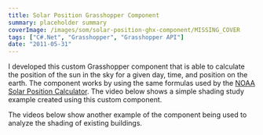 ```yaml
---
title: Solar Position Grasshopper Component
summary: placeholder summary
coverImage: /images/som/solar-position-ghx-component/MISSING_COVER
tags: ["C#.Net", "Grasshopper", "Grasshopper API"]
date: "2011-05-31"
---
```


I developed this custom Grasshopper component that is able to calculate the position of the sun in the sky for a given day, time, and position on the earth. The component works by using the same formulas used by the [NOAA Solar Position Calculator](http://www.esrl.noaa.gov/gmd/grad/solcalc/azel.html). The video below shows a simple shading study example created using this custom component.

The videos below show another example of the component being used to analyze the shading of existing buildings.
